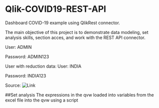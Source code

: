 # Qlik-COVID19-REST-API
Dashboard COVID-19 example using QlikRest connector.

The main objective of this project is to demonstrate data modeling, set analysis skills, section acces, and work with the REST API connector.

User: ADMIN

Password: ADMIN123

User with reduction data:
User: INDIA

Password: INDIA123

Source: ![Link](https://github.com/Omaroid/Covid-19-API)

##Set analysis
The expressions in the qvw loaded into variables from the excel file into the qvw using a script
